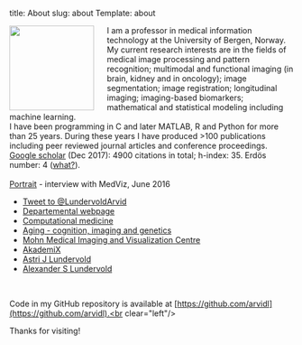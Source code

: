 title: About
slug: about
Template: about

<img src="/images/arvid.jpg" align="left" width="150" style="padding-right:20px;"/>

I am a professor in medical information technology at the University of Bergen, Norway. My current research interests are in the fields of medical image processing and pattern recognition; multimodal and functional imaging (in brain, kidney and in oncology); image segmentation; image registration; longitudinal imaging; imaging-based biomarkers; mathematical and statistical modeling including machine learning. <br> I have been programming in C and later MATLAB, R and Python for more than 25 years. During these years I have produced >100 publications including peer reviewed journal articles and conference proceedings. <br> <a href="https://scholar.google.no/citations?user=HqmyBUUAAAAJ&hl=en">Google scholar</a> (Dec 2017): 4900 citations in total; h-index: 35. Erdös number: 4 (<a href="http://wwwp.oakland.edu/enp">what?</a>). <br> <br> <a href="https://github.com/arvidl/arvidl.github.io-source/blob/master/content/downloads/papers/Lundervold_interview_medviz_june_2016.pdf" class="download" title="Portrait interview, June 2016">Portrait</a> - interview with MedViz, June 2016</p>



* <a href="https://twitter.com/intent/tweet?screen_name=LundervoldArvid" class="twitter-mention-button" data-show-count="false">Tweet to @LundervoldArvid</a><script async src="//platform.twitter.com/widgets.js" charset="utf-8"></script>
* <a href="http://www.uib.no/en/persons/Arvid.Lundervold">Departemental webpage</a>
* <a href="http://computationalmedicine.no">Computational medicine</a>
* <a href="https://sites.google.com/site/agingcognitionimaging">Aging - cognition, imaging and genetics</a>
* <a href="http://mmiv.no">Mohn Medical Imaging and Visualization Centre</a>
* <a href="http://beta.akademix.no">AkademiX</a>
* <a href="http://www.uib.no/en/persons/Astri.J..Lundervold">Astri J Lundervold</a>
* <a href="http://alexander.lundervold.com">Alexander S Lundervold</a>



<br clear="left"/>

Code in my GitHub repository is available at [https://github.com/arvidl](https://github.com/arvidl).<br clear="left"/>

Thanks for visiting!
